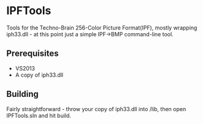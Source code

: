 # IPFTools
Tools for the Techno-Brain 256-Color Picture Format(IPF), mostly wrapping iph33.dll - at this point just a simple IPF->BMP command-line tool.
## Prerequisites
* VS2013
* A copy of iph33.dll

## Building
Fairly straightforward - throw your copy of iph33.dll into /lib, then open IPFTools.sln and hit build.
